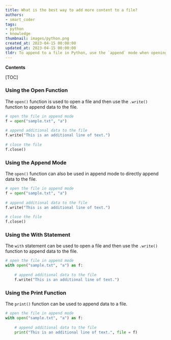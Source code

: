 ```yaml
---
title: What is the best way to add more content to a file?
authors:
- smart_coder
tags:
- python
- knowledge
thumbnail: images/python.png
created_at: 2023-04-15 00:00:00
updated_at: 2023-04-15 00:00:00
tldr: To append to a file in Python, use the `append` mode when opening the file with the open() function.
---
```


**Contents**

[TOC]

### Using the Open Function

The `open()` function is used to open a file and then use the `.write()` function to append data to the file.

```python
# open the file in append mode 
f = open("sample.txt", "a") 
  
# append additional data to the file 
f.write("This is an additional line of text.") 
  
# close the file 
f.close() 
```

### Using the Append Mode

The `open()` function can also be used in append mode to directly append data to the file.

```python
# open the file in append mode 
f = open("sample.txt", "a") 
  
# append additional data to the file 
f.write("This is an additional line of text.") 
  
# close the file 
f.close() 
```

### Using the With Statement

The `with` statement can be used to open a file and then use the `.write()` function to append data to the file.

```python
# open the file in append mode 
with open("sample.txt", "a") as f: 
  
    # append additional data to the file 
    f.write("This is an additional line of text.") 
```

### Using the Print Function

The `print()` function can be used to append data to a file.

```python
# open the file in append mode 
with open("sample.txt", "a") as f: 
  
    # append additional data to the file 
    print("This is an additional line of text.", file = f) 
```
